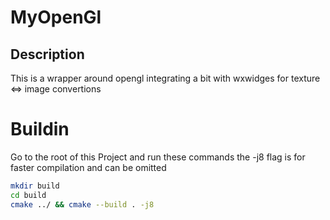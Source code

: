 # MyOpenGl
## Description
This is a wrapper around opengl integrating a bit with wxwidges for texture <=> image convertions

# Buildin
Go to the root of this Project and run these commands the -j8 flag is for faster compilation and can be omitted
```bash
mkdir build
cd build
cmake ../ && cmake --build . -j8
```
